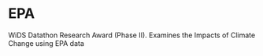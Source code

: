 # EPA
WiDS Datathon Research Award (Phase II). Examines the Impacts of Climate Change using EPA data 
